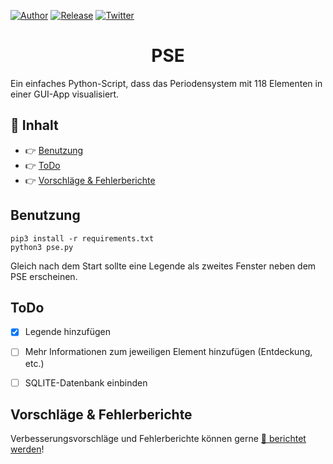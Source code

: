 [![Author](https://img.shields.io/badge/author-Pulsar7-lightgrey.svg?colorB=9900cc&style=flat-square)](https://github.com/Pulsar7)
[![Release](https://img.shields.io/github/release/dmhendricks/file-icon-vectors.svg?style=flat-square)](https://github.com/Pulsar7/PSE/releases)
[![Twitter](https://img.shields.io/twitter/url/https/github.com/dmhendricks/file-icon-vectors.svg?style=social)](https://twitter.com/SevenPulsar)

<div style="text-align: center;">
    <h1>PSE</h1>
</div>
Ein einfaches Python-Script, dass das Periodensystem mit 118 Elementen in einer GUI-App visualisiert.


## :pushpin: Inhalt

* :point_right: [Benutzung](#benutzung)
* :point_right: [ToDo](#ToDo)
* :point_right: [Vorschläge & Fehlerberichte](#vorschläge--fehlerberichte)


## Benutzung

    pip3 install -r requirements.txt
    python3 pse.py

Gleich nach dem Start sollte eine Legende als zweites Fenster neben dem PSE erscheinen.

## ToDo
- [x] Legende hinzufügen
- [ ] Mehr Informationen zum jeweiligen Element hinzufügen (Entdeckung, etc.)
- [ ] SQLITE-Datenbank einbinden


## Vorschläge & Fehlerberichte

Verbesserungsvorschläge und Fehlerberichte können gerne [:link: berichtet werden](https://github.com/Pulsar7/PSE/issues)!